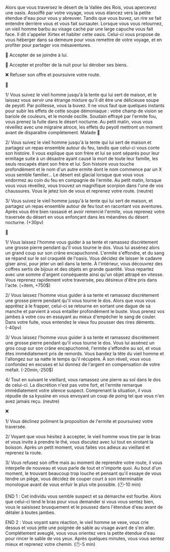 Alors que vous traversez le désert de la Vallée des Rois, vous apercevez une oasis. Assoiffé par votre voyage, vous vous élancez vers la petite étendue d'eau pour vous y abreuver. Tandis que vous buvez, un rire se fait entendre derrière vous et vous fait sursauter. Lorsque vous vous retournez, un vieil homme barbu au visage caché par une large capuche vous fait face. Il dit s'appeler Xirtex et habiter cette oasis. Celui-ci vous propose de vous héberger dans sa demeure pour vous remettre de votre voyage, et en profiter pour partager vos mésaventures.

🍖 Accepter de se joindre à lui.

💸 Accepter et profiter de la nuit pour lui dérober ses biens.

❌ Refuser son offre et poursuivre votre route.


🍖 

1/ Vous suivez le vieil homme jusqu'à la tente qui lui sert de maison, et le laissez vous servir une étrange mixture qu'il dit être une délicieuse soupe de peyotl. Par politesse, vous la buvez. Il ne vous faut que quelques instants pour subir les effets de cette soupe démoniaque : votre champ de vision se bariole de couleurs, et le monde oscille. Soudain effrayé par l'ermite fou, vous prenez la fuite dans le désert nocturne. Au petit matin, vous vous réveillez avec une migraine atroce, les effets du peyotl mettront un moment avant de disparaître complètement.
Malade 🤢

2/ Vous suivez le vieil homme jusqu'à la tente qui lui sert de maison et partagez un repas ensemble autour du feu, tandis que celui-ci vous conte son histoire. Il vous explique que son frère et lui se sont séparés pour leur ermitage suite à un désastre ayant causé la mort de toute leur famille, les seuls rescapés étant son frère et lui. Son histoire vous touche profondément et le nom d'un autre ermite dont le nom commence par un X vous semble familier... Le désert est glacial lorsque que vous vous endormez au coin du feu en compagnie de l'ermite. Au petit matin, lorsque vous vous réveillez, vous trouvez un magnifique scorpion dans l'une de vos chaussures. Vous le jetez loin de vous et reprenez votre route.
(neutre)

3/ Vous suivez le vieil homme jusqu'à la tente qui lui sert de maison, et partagez un repas ensemble autour de feu tout en racontant vos aventures. Après vous être bien rassasié et avoir remercié l'ermite, vous reprenez votre traversée du désert en vous enfonçant dans les méandres du désert nocturne. 
(+30pv)

💸

1/ Vous laissez l'homme vous guider à sa tente et ramassez discrètement une grosse pierre pendant qu'il vous tourne le dos. Vous lui assénez alors un grand coup sur son crâne encapuchonné. L'ermite s'effondre, et du sang se répand sur le sol craquelé de l'oasis. Vous décidez de laisser le cadavre giser ainsi, pour jeter un œil dans la tente. À l'intérieur, vous découvrez des coffres sertis de bijoux et des objets en grande quantité. Vous repartez avec une somme d'argent conséquente ainsi qu'un objet attrapé en vitesse. Vous reprenez rapidement votre traversée, peu désireux d'être pris dans l'acte.
(+item, +750$)

2/ Vous laissez l'homme vous guider à sa tente et ramassez discrètement une grosse pierre pendant qu'il vous tourne le dos. Alors que vous vous apprêtez à le frapper, celui-ci se retourne en sortant une dague de sa manche et parvient à vous entailler profondément le buste. Vous prenez vos jambes à votre cou en essayant au mieux d'empêcher le sang de couler. Dans votre fuite, vous entendez le vieux fou pousser des rires déments.
(-40pv)

3/ Vous laissez l'homme vous guider à sa tente et ramassez discrètement une grosse pierre pendant qu'il vous tourne le dos. Vous lui assénez un gros coup sur son crâne encapuchonné, l'ermite s'effondre au sol, et vous êtes immédiatement pris de remords. Vous bandez la tête du vieil homme et l'allongez sur sa natte le temps qu'il récupère. À son réveil, vous vous confondez en excuses et lui donnez de l'argent en compensation de votre méfait.
(-20min,-250$)

4/ Tout en suivant le vieillard, vous ramassez une pierre au sol dans le dos de celui-ci. La discrétion n'est pas votre fort, et l'ermite remarque immédiatement votre silence suspect. Comprenant la situation, il vous répudie de sa kyusine en vous envoyant un coup de poing tel que vous n'en avez jamais reçu.
(neutre)


❌

1/ Vous déclinez poliment la proposition de l'ermite et poursuivez votre traversée.

2/ Voyant que vous hésitez à accepter, le vieil homme vous tire par le bras et vous invite à prendre le thé, vous discutez avec lui tout en sirotant la boisson. Après un petit moment, vous faites vos adieux au vieillard et reprenez la route.

3/ Vous refusez son offre mais au moment de reprendre votre route, il vous interpelle de nouveau et vous parle de tout et n'importe quoi. Au bout d'un moment, le trouvant beaucoup trop louche et pensant qu'il essaye de vous tendre un piège, vous décidez de couper court à son interminable monologue avant de vous enfuir le plus vite possible. (🕐-10 min)

END 1 : Cet individu vous semble suspect et sa démarche est fourbe. Alors que celui-ci tend le bras pour vous demander si vous vous sentez bien, vous le saisissez brusquement et le poussez dans l'étendue d'eau avant de détaler à toutes jambes.

END 2 : Vous voyant sans réaction, le vieil homme se vexe, vous crie dessus et vous jette une poignée de sable au visage avant de s'en aller. Complétement aveuglé, vous vous orientez vers la petite étendue d'eau pour rincer le sable de vos yeux. Après quelques minutes, vous vous sentez mieux et reprenez votre chemin. (🕐-5 min)
